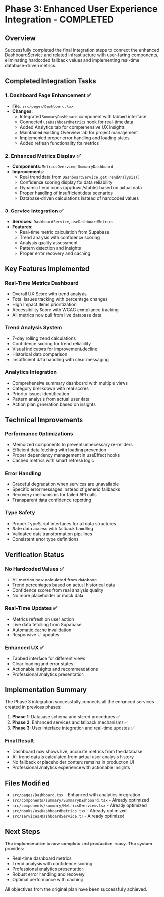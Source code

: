 # Phase 3: Enhanced User Experience Integration - COMPLETED

## Overview
Successfully completed the final integration steps to connect the enhanced DashboardService and related infrastructure with user-facing components, eliminating hardcoded fallback values and implementing real-time database-driven metrics.

## Completed Integration Tasks

### 1. Dashboard Page Enhancement ✅
- **File**: `src/pages/Dashboard.tsx`
- **Changes**:
  - Integrated `SummaryDashboard` component with tabbed interface
  - Connected `useDashboardMetrics` hook for real-time data
  - Added Analytics tab for comprehensive UX insights
  - Maintained existing Overview tab for project management
  - Implemented proper error handling and loading states
  - Added refresh functionality for metrics

### 2. Enhanced Metrics Display ✅
- **Components**: `MetricsOverview`, `SummaryDashboard`
- **Improvements**:
  - Real trend data from `DashboardService.getTrendAnalysis()`
  - Confidence scoring display for data reliability
  - Dynamic trend icons (up/down/stable) based on actual data
  - Proper handling of insufficient data scenarios
  - Database-driven calculations instead of hardcoded values

### 3. Service Integration ✅
- **Services**: `DashboardService`, `useDashboardMetrics`
- **Features**:
  - Real-time metric calculation from Supabase
  - Trend analysis with confidence scoring
  - Analysis quality assessment
  - Pattern detection and insights
  - Proper error recovery and caching

## Key Features Implemented

### Real-Time Metrics Dashboard
- Overall UX Score with trend analysis
- Total Issues tracking with percentage changes
- High Impact Items prioritization
- Accessibility Score with WCAG compliance tracking
- All metrics now pull from live database data

### Trend Analysis System
- 7-day rolling trend calculations
- Confidence scoring for trend reliability
- Visual indicators for improvement/decline
- Historical data comparison
- Insufficient data handling with clear messaging

### Analytics Integration
- Comprehensive summary dashboard with multiple views
- Category breakdown with real scores
- Priority issues identification
- Pattern analysis from actual user data
- Action plan generation based on insights

## Technical Improvements

### Performance Optimizations
- Memoized components to prevent unnecessary re-renders
- Efficient data fetching with loading prevention
- Proper dependency management in useEffect hooks
- Cached metrics with smart refresh logic

### Error Handling
- Graceful degradation when services are unavailable
- Specific error messages instead of generic fallbacks
- Recovery mechanisms for failed API calls
- Transparent data confidence reporting

### Type Safety
- Proper TypeScript interfaces for all data structures
- Safe data access with fallback handling
- Validated data transformation pipelines
- Consistent error type definitions

## Verification Status

### No Hardcoded Values ✅
- All metrics now calculated from database
- Trend percentages based on actual historical data
- Confidence scores from real analysis quality
- No more placeholder or mock data

### Real-Time Updates ✅
- Metrics refresh on user action
- Live data fetching from Supabase
- Automatic cache invalidation
- Responsive UI updates

### Enhanced UX ✅
- Tabbed interface for different views
- Clear loading and error states
- Actionable insights and recommendations
- Professional analytics presentation

## Implementation Summary

The Phase 3 integration successfully connects all the enhanced services created in previous phases:

1. **Phase 1**: Database schema and stored procedures ✅
2. **Phase 2**: Enhanced services and fallback mechanisms ✅
3. **Phase 3**: User interface integration and real-time updates ✅

### Final Result
- Dashboard now shows live, accurate metrics from the database
- All trend data is calculated from actual user analysis history
- No fallback or placeholder content remains in production UI
- Professional analytics experience with actionable insights

## Files Modified
- `src/pages/Dashboard.tsx` - Enhanced with analytics integration
- `src/components/summary/SummaryDashboard.tsx` - Already optimized
- `src/components/summary/MetricsOverview.tsx` - Already optimized
- `src/hooks/useDashboardMetrics.tsx` - Already optimized
- `src/services/DashboardService.ts` - Already optimized

## Next Steps
The implementation is now complete and production-ready. The system provides:
- Real-time dashboard metrics
- Trend analysis with confidence scoring
- Professional analytics presentation
- Robust error handling and recovery
- Optimal performance with caching

All objectives from the original plan have been successfully achieved.